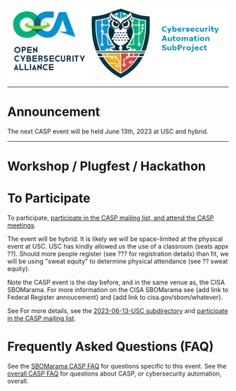 ![logo](../../../Images/Casp-landscape3.png)

---

# Announcement

The next CASP event will be held June 13th, 2023 at USC and hybrid.

---


# Workshop / Plugfest / Hackathon

# To Participate
To participate,
[participate in the CASP mailing list, and attend the CASP meetings](https://lists.oasis-open-projects.org/g/oca-casp).

The event will be hybrid.
It is likely we will be space-limited 
at the physical event at USC.
USC has kindly allowed us the use of a classroom
(seats appx ??).
Should more people register
(see ??? for registration details)
than fit, we will be using "sweat equity"
to determine physical attendance
(see ?? sweat equity).

Note the CASP event is the day before, 
and in the same venue as, 
the CISA SBOMarama.
For more information on the CISA SBOMarama 
see {add link to Federal Register annoucement} 
and {add link to cisa.gov/sbom/whatever}.




See 
For more details, 
see the [2023-06-13-USC subdirectory](./2023-06-13-USC/README.md)
and [participate in the CASP mailing list](https://lists.oasis-open-projects.org/g/oca-casp).

# Frequently Asked Questions (FAQ)
See the [SBOMarama CASP FAQ](./FAQ/README.md) for questions 
specific to this event. 
See the [overall CASP FAQ](../../CASP-FAQ.md) for questions 
about CASP, or cybersecurity automation, overall.

